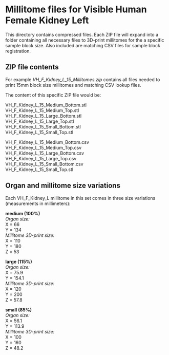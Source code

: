 # Millitome files for Visible Human Female Kidney Left 

This directory contains compressed files. Each ZIP file will expand into a folder containing all necessary files to 3D-print millitomes for the a specific sample block size. Also included are matching CSV files for sample block registration.

## ZIP file contents

<p>For example <em>VH_F_Kidney_L_15_Millitomes.zip</em> contains all files needed to print 15mm block size millitomes and matching CSV lookup files.</p>

<p>The content of this specific ZIP file would be:</p>

VH_F_Kidney_L_15_Medium_Bottom.stl<br>
VH_F_Kidney_L_15_Medium_Top.stl<br>
VH_F_Kidney_L_15_Large_Bottom.stl<br>
VH_F_Kidney_L_15_Large_Top.stl<br>
VH_F_Kidney_L_15_Small_Bottom.stl<br>
VH_F_Kidney_L_15_Small_Top.stl<br>

VH_F_Kidney_L_15_Medium_Bottom.csv<br>
VH_F_Kidney_L_15_Medium_Top.csv<br>
VH_F_Kidney_L_15_Large_Bottom.csv<br>
VH_F_Kidney_L_15_Large_Top.csv<br>
VH_F_Kidney_L_15_Small_Bottom.csv<br>
VH_F_Kidney_L_15_Small_Top.stl<csv>


## Organ and millitome size variations

<p>Each VH_F_Kidney_L millitome in this set comes in three size variations (measurements in millimeters):</p>

<strong>medium (100%)</strong><br>
<em>Organ size:</em><br>
X = 66<br>
Y = 134<br>
<em>Millitome 3D-print size:</em><br>
X = 110<br>
Y = 180<br>
Z = 53<br>

<strong>large (115%)</strong><br>
<em>Organ size:</em><br>
X = 75.9<br>
Y = 154.1<br>
<em>Millitome 3D-print size:</em><br>
X = 120<br>
Y = 200<br>
Z = 57.8<br>

<strong>small (85%)</strong><br>
<em>Organ size:</em><br>
X = 56.1<br>
Y = 113.9<br>
<em>Millitome 3D-print size:</em><br>
X = 100<br>
Y = 160<br>
Z = 48.2<br>
